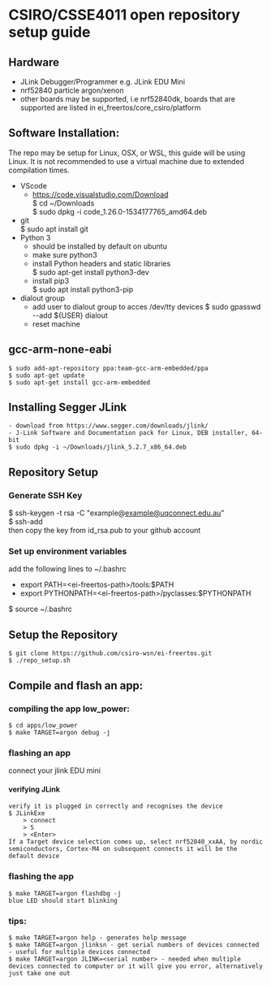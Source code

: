 # CSIRO/CSSE4011 open repository setup guide

## Hardware
* JLink Debugger/Programmer e.g. JLink EDU Mini
* nrf52840 particle argon/xenon
* other boards may be supported, i.e nrf52840dk, boards that are supported are listed in ei_freertos/core_csiro/platform

## Software Installation:

The repo may be setup for Linux, OSX, or WSL, this guide will be using Linux. It is not recommended to use a virtual machine due to extended compilation times.

* VScode
    - https://code.visualstudio.com/Download  
    $ cd ~/Downloads  
    $ sudo dpkg -i code_1.26.0-1534177765_amd64.deb
* git  
    $ sudo apt install git
* Python 3
    - should be installed by default on ubuntu
    - make sure python3 
    - install Python headers and static libraries   
        $ sudo apt-get install python3-dev
    - install pip3  
        $ sudo apt install python3-pip  
* dialout group
    - add user to dialout group to acces /dev/tty devices
    $ sudo gpasswd --add ${USER} dialout
    - reset machine 
## gcc-arm-none-eabi 
    $ sudo add-apt-repository ppa:team-gcc-arm-embedded/ppa  
    $ sudo apt-get update  
    $ sudo apt-get install gcc-arm-embedded  

## Installing Segger JLink
    - download from https://www.segger.com/downloads/jlink/
    - J-Link Software and Documentation pack for Linux, DEB installer, 64-bit  
    $ sudo dpkg -i ~/Downloads/jlink_5.2.7_x86_64.deb


## Repository Setup

### Generate SSH Key
$ ssh-keygen -t rsa -C "example@example@uqconnect.edu.au"  
$ ssh-add  
then copy the key from id_rsa.pub to your github account

### Set up environment variables

add the following lines to ~/.bashrc 

- export PATH=<ei-freertos-path\>/tools:$PATH
- export PYTHONPATH=<ei-freertos-path\>/pyclasses:$PYTHONPATH

$ source ~/.bashrc

## Setup the Repository

    $ git clone https://github.com/csiro-wsn/ei-freertos.git  
    $ ./repo_setup.sh

## Compile and flash an app:

### compiling the app low_power:
    $ cd apps/low_power  
    $ make TARGET=argon debug -j

### flashing an app
connect your jlink EDU mini  
#### verifying JLink
    verify it is plugged in correctly and recognises the device
    $ JLinkExe
        > connect
        > S
        > <Enter>
    If a Target device selection comes up, select nrf52840_xxAA, by nordic semiconductors, Cortex-M4 on subsequent connects it will be the default device

### flashing the app
    $ make TARGET=argon flashdbg -j   
    blue LED should start blinking

### tips:
    $ make TARGET=argon help - generates help message  
    $ make TARGET=argon jlinksn - get serial numbers of devices connected - useful for multiple devices connected  
    $ make TARGET=argon JLINK=<serial number> - needed when multiple devices connected to computer or it will give you error, alternatively just take one out



